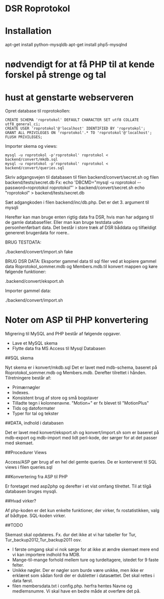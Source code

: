 # DSR Roprotokol

# Installation

apt-get install python-mysqldb
apt-get install php5-mysqlnd
  # nødvendigt for at få PHP til at kende forskel på strenge og tal
  # hust at genstarte webserveren

Opret database til roprotokollen:

    CREATE SCHEMA 'roprotokol' DEFAULT CHARACTER SET utf8 COLLATE utf8_general_ci;
    CREATE USER 'roprotokol'@'localhost' IDENTIFIED BY 'roprotokol';
    GRANT ALL PRIVILEGES ON 'roprotokol'.* TO 'roprotokol'@'localhost';
    FLUSH PRIVILEGES;

Importer skema og views:

    mysql -u roprotokol -p'roprotokol' roprotokol < backend/convert/mkdb.sql
    mysql -u roprotokol -p'roprotokol' roprotokol <  backend/convert/queries.sql

Skriv adgangsvejen til databasen til filen backend/convert/secret.sh og filen backend/tests/secret.db
Fx:
  echo 'DBCMD="mysql -u roprotokol --password=roprotokol roprotokol"' >  backend/convert/secret.sh
  echo "roprotokol" > backend/tests/secret.db


Sæt adgangkoden i filen backend/inc/db.php. Det er det 3. argument til mysqli

Herefter kan man bruge enten rigtig data fra DSR, hvis man har adgang til de gamle databasefiler. Eller man kan bruge testdata uden personhenførbart data. Det består i store træk af DSR båddata og tilfældigt genereret brugerdata for roere..


BRUG TESTDATA:

./backend/convert/import.sh fake


BRUG DSR DATA:
Eksporter gammel data til sql filer ved at kopiere gammel data Roprotokol_sommer.mdb og Members.mdb.til konvert mappen og køre følgende funktioner:

   .backend/convert/eksport.sh

Importer gammel data:

   ./backend/convert/import.sh

# Noter om ASP til PHP konvertering

Migrering til MySQL and PHP
består af følgende opgaver.

* Lave et MySQL skema
* Flytte data fra MS Access til Mysql Databasen

##SQL skema

Nyt skema er i konvert/mkdb.sql
Det er lavet med mdb-schema, baseret på Roprotokol_sommer.mdb og Members.mdb. Derefter tilrettet i hånden. Tilretningere består af:

* Primærnøgler 
* Indexes. 
* Konsistent brug af store og små bogstaver
* Tilladte tegn i kolonnenavne. "Motion+" er fx blevet til "MotionPlus"	     	  
* Tids og datoformater
* Typer for tal og tekster


##DATA, indhold i databasen

Det er lavet med konvert/eksport.sh og konvert/import.sh som er baseret på mdb-export og mdb-import med lidt perl-kode, der sørger for at det passer med skemaet.

##Procedurer Views

Access/ASP gør brug af en hel del gemte queries. De er konterveret til SQL views i filen queries.sql

##Konvertering fra ASP til PHP

Er foretaget med asp2php og derefter i et vist omfang tilrettet.
Til at tilgå databasen bruges mysqli.

##Hvad virker?

Af php-koden er det kun enkelte funktioner, der virker, fx rostatistikken, valg af bådtype.
SQL-koden virker.

##TODO

Skemast skal opdateres. Fx. dur det ikke at vi har tabeller for Tur, Tur_backup2012,Tur_backup2011 osv.
* I første omgang skal vi nok sørge for at ikke at ændre skemaet mere end vi kan importere indhold fra MDB.
* Mange-til-mange forhold mellem ture og turdeltagere, istedet for 9 faste felter.
* Unikke nøgler. Der er nøgler som burde være unikke, men ikke er erklæret som sådan fordi der er dubletter i datasættet. Det skal rettes i data først.
* filen membersdata.txt i config.php. herfra hentes Navne og medlemsnumre.
  Vi skal have en bedre måde at overføre det på.

